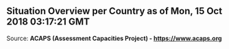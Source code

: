 ## Situation Overview per Country as of Mon, 15 Oct 2018 03:17:21 GMT

Source: **ACAPS (Assessment Capacities Project) - https://www.acaps.org**